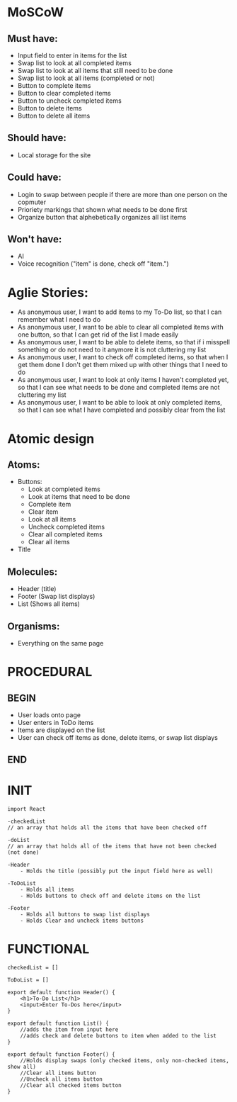# MoSCoW

## Must have:
* Input field to enter in items for the list
* Swap list to look at all completed items
* Swap list to look at all items that still need to be done
* Swap list to look at all items (completed or not)
* Button to complete items
* Button to clear completed items
* Button to uncheck completed items
* Button to delete items
* Button to delete all items
## Should have:
* Local storage for the site
## Could have:
* Login to swap between people if there are more than one person on the copmuter
* Prioriety markings that shown what needs to be done first
* Organize button that alphebetically organizes all list items
## Won't have:
* AI
* Voice recognition ("item" is done, check off "item.")

# Aglie Stories:
* As anonymous user, I want to add items to my To-Do list, so that I can remember what I need to do
* As anonymous user, I want to be able to clear all completed items with one button, so that I can get rid of the list I made easily
* As anonymous user, I want to be able to delete items, so that if i misspell something or do not need to it anymore it is not cluttering my list
* As anonymous user, I want to check off completed items, so that when I get them done I don't get them mixed up with other things that I need to do
* As anonymous user, I want to look at only items I haven't completed yet, so that I can see what needs to be done and completed items are not cluttering my list
* As anonymous user, I want to be able to look at only completed items, so that I can see what I have completed and possibly clear from the list

# Atomic design

## Atoms:
* Buttons:
    * Look at completed items
    * Look at items that need to be done
    * Complete item
    * Clear item
    * Look at all items
    * Uncheck completed items
    * Clear all completed items
    * Clear all items
* Title
## Molecules:
* Header (title)
* Footer (Swap list displays)
* List (Shows all items)
## Organisms:
* Everything on the same page

# PROCEDURAL
## BEGIN
* User loads onto page
* User enters in ToDo items
* Items are displayed on the list 
* User can check off items as done, delete items, or swap list displays
## END

# INIT
```
import React

-checkedList
// an array that holds all the items that have been checked off

-doList
// an array that holds all of the items that have not been checked (not done)

-Header
    - Holds the title (possibly put the input field here as well)

-ToDoList
    - Holds all items
    - Holds buttons to check off and delete items on the list

-Footer
    - Holds all buttons to swap list displays
    - Holds Clear and uncheck items buttons
```

# FUNCTIONAL
```
checkedList = []

ToDoList = []

export default function Header() {
    <h1>To-Do List</h1>
    <input>Enter To-Dos here</input>
}

export default function List() {
    //adds the item from input here
    //adds check and delete buttons to item when added to the list
}

export default function Footer() {
    //Holds display swaps (only checked items, only non-checked items, show all)
    //Clear all items button
    //Uncheck all items button
    //Clear all checked items button
}
```